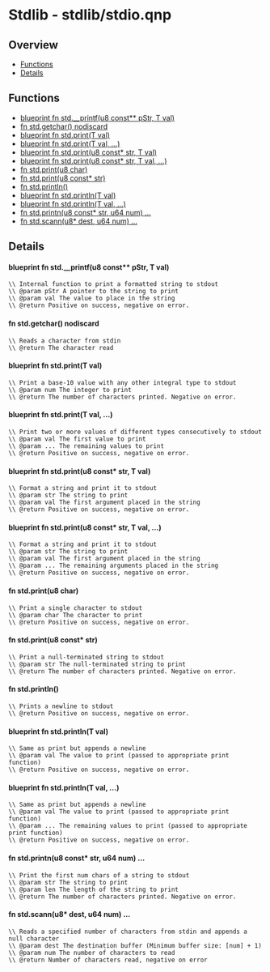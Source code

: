 
# Stdlib - stdlib/stdio.qnp

## Overview
 - [Functions](#functions)
 - [Details](#details)


## Functions
 - [blueprint fn<i32> std.__printf(u8 const** pStr, T val)](#ref_5c548d50a62e41943eb4522237760aff)
 - [fn<u8> std.getchar() nodiscard](#ref_76fecaf8690d625128fa68de74fb70d6)
 - [blueprint fn<i32> std.print(T val)](#ref_f911f938c5caae164e9b6747fa41fd54)
 - [blueprint fn<i32> std.print(T val, ...)](#ref_3e72e89e1a071c31d44d88eb9d36f342)
 - [blueprint fn<i32> std.print(u8 const* str, T val)](#ref_76052300ae4c3caf8218676efdc87983)
 - [blueprint fn<i32> std.print(u8 const* str, T val, ...)](#ref_bdf729eb87a6b4e6cc942beac4faeb18)
 - [fn<i32> std.print(u8 char)](#ref_a388b9205001ba95d248317a25957212)
 - [fn<i32> std.print(u8 const* str)](#ref_2c377c9449edfe997008ebae6a89c01c)
 - [fn<i32> std.println()](#ref_bd854160adb0b0a08885584935647bbc)
 - [blueprint fn<i32> std.println(T val)](#ref_7506373c16f2b3b93801d1f7eaca6e58)
 - [blueprint fn<i32> std.println(T val, ...)](#ref_192a1b60464cb652aecf20f39ec473d4)
 - [fn<i32> std.printn(u8 const* str, u64 num) ...](#ref_547043127b25e8f522a331d71189b4a3)
 - [fn<i32> std.scann(u8* dest, u64 num) ...](#ref_0d124b96487848ab4d7d56f75e0cd43a)

## Details
#### <a id="ref_5c548d50a62e41943eb4522237760aff"/>blueprint fn<i32> std.__printf(u8 const** pStr, T val)
```qinp
\\ Internal function to print a formatted string to stdout
\\ @param pStr A pointer to the string to print
\\ @param val The value to place in the string
\\ @return Positive on success, negative on error.
```
#### <a id="ref_76fecaf8690d625128fa68de74fb70d6"/>fn<u8> std.getchar() nodiscard
```qinp
\\ Reads a character from stdin
\\ @return The character read
```
#### <a id="ref_f911f938c5caae164e9b6747fa41fd54"/>blueprint fn<i32> std.print(T val)
```qinp
\\ Print a base-10 value with any other integral type to stdout
\\ @param num The integer to print
\\ @return The number of characters printed. Negative on error.
```
#### <a id="ref_3e72e89e1a071c31d44d88eb9d36f342"/>blueprint fn<i32> std.print(T val, ...)
```qinp
\\ Print two or more values of different types consecutively to stdout
\\ @param val The first value to print
\\ @param ... The remaining values to print
\\ @return Positive on success, negative on error.
```
#### <a id="ref_76052300ae4c3caf8218676efdc87983"/>blueprint fn<i32> std.print(u8 const* str, T val)
```qinp
\\ Format a string and print it to stdout
\\ @param str The string to print
\\ @param val The first argument placed in the string
\\ @return Positive on success, negative on error.
```
#### <a id="ref_bdf729eb87a6b4e6cc942beac4faeb18"/>blueprint fn<i32> std.print(u8 const* str, T val, ...)
```qinp
\\ Format a string and print it to stdout
\\ @param str The string to print
\\ @param val The first argument placed in the string
\\ @param ... The remaining arguments placed in the string
\\ @return Positive on success, negative on error.
```
#### <a id="ref_a388b9205001ba95d248317a25957212"/>fn<i32> std.print(u8 char)
```qinp
\\ Print a single character to stdout
\\ @param char The character to print
\\ @return Positive on success, negative on error.
```
#### <a id="ref_2c377c9449edfe997008ebae6a89c01c"/>fn<i32> std.print(u8 const* str)
```qinp
\\ Print a null-terminated string to stdout
\\ @param str The null-terminated string to print
\\ @return The number of characters printed. Negative on error.
```
#### <a id="ref_bd854160adb0b0a08885584935647bbc"/>fn<i32> std.println()
```qinp
\\ Prints a newline to stdout
\\ @return Positive on success, negative on error.
```
#### <a id="ref_7506373c16f2b3b93801d1f7eaca6e58"/>blueprint fn<i32> std.println(T val)
```qinp
\\ Same as print but appends a newline
\\ @param val The value to print (passed to appropriate print function)
\\ @return Positive on success, negative on error.
```
#### <a id="ref_192a1b60464cb652aecf20f39ec473d4"/>blueprint fn<i32> std.println(T val, ...)
```qinp
\\ Same as print but appends a newline
\\ @param val The value to print (passed to appropriate print function)
\\ @param ... The remaining values to print (passed to appropriate print function)
\\ @return Positive on success, negative on error.
```
#### <a id="ref_547043127b25e8f522a331d71189b4a3"/>fn<i32> std.printn(u8 const* str, u64 num) ...
```qinp
\\ Print the first num chars of a string to stdout
\\ @param str The string to print
\\ @param len The length of the string to print
\\ @return The number of characters printed. Negative on error.
```
#### <a id="ref_0d124b96487848ab4d7d56f75e0cd43a"/>fn<i32> std.scann(u8* dest, u64 num) ...
```qinp
\\ Reads a specified number of characters from stdin and appends a null character
\\ @param dest The destination buffer (Minimum buffer size: [num] + 1)
\\ @param num The number of characters to read
\\ @return Number of characters read, negative on error
```

